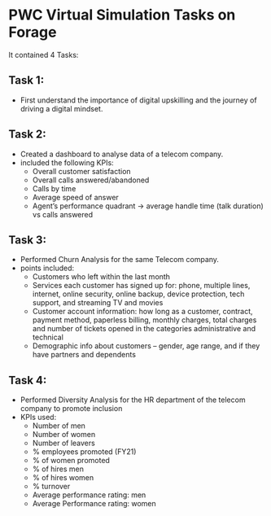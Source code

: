 # PWC Virtual Simulation Tasks on Forage
It contained 4 Tasks:
## Task 1:
- First understand the importance of digital upskilling and the journey of driving a digital mindset.
## Task 2:
- Created a dashboard to analyse data of a telecom company.
- included the following KPIs:
  - Overall customer satisfaction
  - Overall calls answered/abandoned
  - Calls by time
  - Average speed of answer
  - Agent’s performance quadrant -> average handle time (talk duration) vs calls answered
## Task 3:
- Performed Churn Analysis for the same Telecom company.
- points included:
  - Customers who left within the last month
  - Services each customer has signed up for: phone, multiple lines, internet, online security, online backup, device protection, tech 
support, and streaming TV and movies
  - Customer account information: how long as a customer, contract, payment method, paperless billing, monthly charges, total charges 
and number of tickets opened in the categories administrative and technical
  - Demographic info about customers – gender, age range, and if they have partners and dependents
## Task 4:
- Performed Diversity Analysis for the HR department of the telecom company to promote inclusion
- KPIs used:
  - Number of men
  - Number of women
  - Number of leavers
  - % employees promoted (FY21)
  - % of women promoted
  -	% of hires men
  -	% of hires women
  -	% turnover 
  -	Average performance rating: men
  -	Average Performance rating: women
